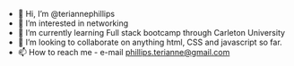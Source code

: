 - 👋 Hi, I’m @teriannephillips
- 👀 I’m interested in networking
- 🌱 I’m currently learning Full stack bootcamp through Carleton University
- 💞️ I’m looking to collaborate on anything html, CSS and javascript so far. 
- 📫 How to reach me - e-mail phillips.terianne@gmail.com

<!---
teriannephillips/teriannephillips is a ✨ special ✨ repository because its `README.md` (this file) appears on your GitHub profile.
You can click the Preview link to take a look at your changes.
--->

